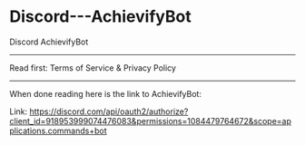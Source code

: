 # Discord---AchievifyBot
Discord AchievifyBot

_______________________
Read first:
Terms of Service & Privacy Policy
_______________________
When done reading here is the link to AchievifyBot:

Link: https://discord.com/api/oauth2/authorize?client_id=918953999074476083&permissions=1084479764672&scope=applications.commands+bot
